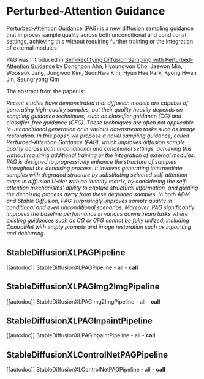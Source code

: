 <!--Copyright 2023 The HuggingFace Team and The InstantX Team. All rights reserved.

Licensed under the Apache License, Version 2.0 (the "License"); you may not use this file except in compliance with
the License. You may obtain a copy of the License at

http://www.apache.org/licenses/LICENSE-2.0

Unless required by applicable law or agreed to in writing, software distributed under the License is distributed on
an "AS IS" BASIS, WITHOUT WARRANTIES OR CONDITIONS OF ANY KIND, either express or implied. See the License for the
specific language governing permissions and limitations under the License.
-->

# Perturbed-Attention Guidance

[Perturbed-Attention Guidance (PAG)](https://ku-cvlab.github.io/Perturbed-Attention-Guidance/) is a new diffusion sampling guidance that improves sample quality across both unconditional and conditional settings, achieving this without requiring further training or the integration of external modules

PAG was introduced in [Self-Rectifying Diffusion Sampling with Perturbed-Attention Guidance](https://huggingface.co/papers/2403.17377) by Donghoon Ahn, Hyoungwon Cho, Jaewon Min, Wooseok Jang, Jungwoo Kim, SeonHwa Kim, Hyun Hee Park, Kyong Hwan Jin, Seungryong Kim

The abstract from the paper is:

*Recent studies have demonstrated that diffusion models are capable of generating high-quality samples, but their quality heavily depends on sampling guidance techniques, such as classifier guidance (CG) and classifier-free guidance (CFG). These techniques are often not applicable in unconditional generation or in various downstream tasks such as image restoration. In this paper, we propose a novel sampling guidance, called Perturbed-Attention Guidance (PAG), which improves diffusion sample quality across both unconditional and conditional settings, achieving this without requiring additional training or the integration of external modules. PAG is designed to progressively enhance the structure of samples throughout the denoising process. It involves generating intermediate samples with degraded structure by substituting selected self-attention maps in diffusion U-Net with an identity matrix, by considering the self-attention mechanisms' ability to capture structural information, and guiding the denoising process away from these degraded samples. In both ADM and Stable Diffusion, PAG surprisingly improves sample quality in conditional and even unconditional scenarios. Moreover, PAG significantly improves the baseline performance in various downstream tasks where existing guidances such as CG or CFG cannot be fully utilized, including ControlNet with empty prompts and image restoration such as inpainting and deblurring.*

## StableDiffusionXLPAGPipeline
[[autodoc]] StableDiffusionXLPAGPipeline
	- all
	- __call__

## StableDiffusionXLPAGImg2ImgPipeline
[[autodoc]] StableDiffusionXLPAGImg2ImgPipeline
	- all
	- __call__

## StableDiffusionXLPAGInpaintPipeline
[[autodoc]] StableDiffusionXLPAGInpaintPipeline
	- all
	- __call__

## StableDiffusionXLControlNetPAGPipeline
[[autodoc]] StableDiffusionXLControlNetPAGPipeline
	- all
	- __call__

